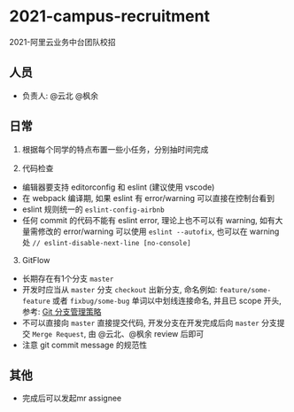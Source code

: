 # 2021-campus-recruitment

2021-阿里云业务中台团队校招

## 人员

* 负责人: @云北 @枫余

## 日常

1. 根据每个同学的特点布置一些小任务，分别抽时间完成

2. 代码检查
  * 编辑器要支持 editorconfig 和 eslint (建议使用 vscode)
  * 在 webpack 编译期, 如果 eslint 有 error/warning 可以直接在控制台看到
  * eslint 规则统一的 `eslint-config-airbnb`
  * 任何 commit 的代码不能有 eslint error, 理论上也不可以有 warning, 如有大量需修改的 error/warning 可以使用 `eslint --autofix`, 也可以在 warning 处 `// eslint-disable-next-line [no-console]`

3. GitFlow
  * 长期存在有1个分支 `master`
  * 开发时应当从 `master` 分支 `checkout` 出新分支, 命名例如: `feature/some-feature` 或者 `fixbug/some-bug` 单词以中划线连接命名, 并且已 scope 开头, 参考: [Git 分支管理策略](http://www.ruanyifeng.com/blog/2012/07/git.html)
  * 不可以直接向 `master` 直接提交代码, 开发分支在开发完成后向 `master` 分支提交 `Merge Request`, 由 @云北、@枫余 review 后即可
  * 注意 git commit message 的规范性

## 其他
  * 完成后可以发起mr assignee
